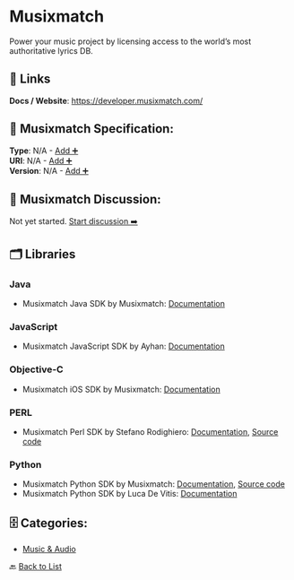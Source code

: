 # Musixmatch

Power your music project by licensing access to the world’s most authoritative lyrics DB.

##  🔗 Links
**Docs / Website**: https://developer.musixmatch.com/

## 🧬 Musixmatch Specification:
**Type**: N/A - [Add ➕](https://github.com/apis-list/apis-list/edit/main/apis.yaml#L12743)  
**URI**: N/A - [Add ➕](https://github.com/apis-list/apis-list/edit/main/apis.yaml#L12743)  
**Version**: N/A - [Add ➕](https://github.com/apis-list/apis-list/edit/main/apis.yaml#L12743)

## 💬 Musixmatch Discussion:
Not yet started. [Start discussion ➡️](https://github.com/apis-list/apis-list/discussions/new)

## 🗂️ Libraries
### Java
- Musixmatch Java SDK by Musixmatch: [Documentation](https://github.com/musixmatch/android-lyrics-plugin-sdk)
### JavaScript
- Musixmatch JavaScript SDK by Ayhan: [Documentation](https://github.com/c0b41/musixmatch)
### Objective-C
- Musixmatch iOS SDK by Musixmatch: [Documentation](https://developer.musixmatch.com/documentation/ios-lyrics-extension)
### PERL
- Musixmatch Perl SDK by Stefano Rodighiero: [Documentation](https://developer.musixmatch.com/documentation), [Source code](https://github.com/larsen/Net-MusixMatch)
### Python
- Musixmatch Python SDK by Musixmatch: [Documentation](https://github.com/musixmatch/musixmatch-sdk), [Source code](https://github.com/musixmatch/musixmatch-sdk/tree/master/client/python)
- Musixmatch Python SDK by Luca De Vitis: [Documentation](https://github.com/monkeython/musixmatch)


## 🗄️ Categories:
- [Music & Audio](https://github.com/apis-list/apis-list#music--audio-)

🔙  [Back to List](https://github.com/apis-list/apis-list)
